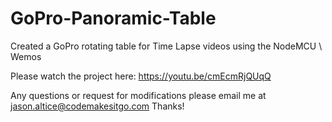 # GoPro-Panoramic-Table
Created a GoPro rotating table for Time Lapse videos using the NodeMCU \ Wemos

Please watch the project here:
https://youtu.be/cmEcmRjQUqQ

Any questions or request for modifications please email me at jason.altice@codemakesitgo.com
Thanks!
